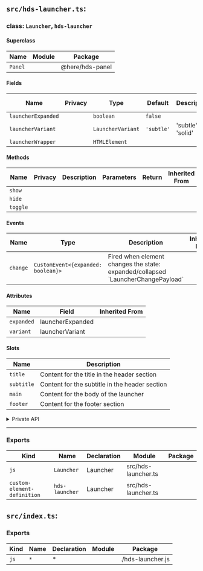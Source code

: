 ## `src/hds-launcher.ts`:

### class: `Launcher`, `hds-launcher`

#### Superclass

| Name    | Module | Package         |
| ------- | ------ | --------------- |
| `Panel` |        | @here/hds-panel |

#### Fields

| Name               | Privacy | Type              | Default    | Description         | Inherited From |
| ------------------ | ------- | ----------------- | ---------- | ------------------- | -------------- |
| `launcherExpanded` |         | `boolean`         | `false`    |                     |                |
| `launcherVariant`  |         | `LauncherVariant` | `'subtle'` | 'subtle' \| 'solid' |                |
| `launcherWrapper`  |         | `HTMLElement`     |            |                     |                |

#### Methods

| Name     | Privacy | Description | Parameters | Return | Inherited From |
| -------- | ------- | ----------- | ---------- | ------ | -------------- |
| `show`   |         |             |            |        |                |
| `hide`   |         |             |            |        |                |
| `toggle` |         |             |            |        |                |

#### Events

| Name     | Type                               | Description                                                                        | Inherited From |
| -------- | ---------------------------------- | ---------------------------------------------------------------------------------- | -------------- |
| `change` | `CustomEvent<{expanded: boolean}>` | Fired when element changes the state: expanded/collapsed \`LauncherChangePayload\` |                |

#### Attributes

| Name       | Field            | Inherited From |
| ---------- | ---------------- | -------------- |
| `expanded` | launcherExpanded |                |
| `variant`  | launcherVariant  |                |

#### Slots

| Name       | Description                                    |
| ---------- | ---------------------------------------------- |
| `title`    | Content for the title in the header section    |
| `subtitle` | Content for the subtitle in the header section |
| `main`     | Content for the body of the launcher           |
| `footer`   | Content for the footer section                 |

<details><summary>Private API</summary>

#### Fields

| Name                | Privacy   | Type              | Default | Description | Inherited From |
| ------------------- | --------- | ----------------- | ------- | ----------- | -------------- |
| `hideFooterDivider` | protected | `boolean`         | `false` |             |                |
| `hasSubTitle`       | protected | `boolean`         | `true`  |             |                |
| `slotFooterEl`      | protected | `HTMLSlotElement` |         |             |                |
| `slotSubtitleEl`    | protected | `HTMLSlotElement` |         |             |                |
| `_handleKeydown`    | private   |                   |         |             |                |

#### Methods

| Name              | Privacy | Description | Parameters | Return | Inherited From |
| ----------------- | ------- | ----------- | ---------- | ------ | -------------- |
| `_renderLauncher` | private |             |            |        |                |

</details>

<hr/>

### Exports

| Kind                        | Name           | Declaration | Module              | Package |
| --------------------------- | -------------- | ----------- | ------------------- | ------- |
| `js`                        | `Launcher`     | Launcher    | src/hds-launcher.ts |         |
| `custom-element-definition` | `hds-launcher` | Launcher    | src/hds-launcher.ts |         |

## `src/index.ts`:

### Exports

| Kind | Name | Declaration | Module | Package           |
| ---- | ---- | ----------- | ------ | ----------------- |
| `js` | `*`  | \*          |        | ./hds-launcher.js |
